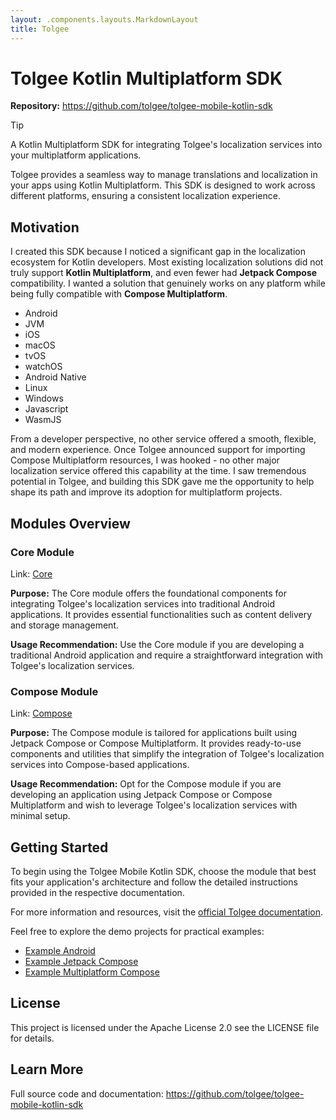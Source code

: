 ```yaml
---
layout: .components.layouts.MarkdownLayout
title: Tolgee
---
```


# Tolgee Kotlin Multiplatform SDK

**Repository:** https://github.com/tolgee/tolgee-mobile-kotlin-sdk

> [!TIP]
> A Kotlin Multiplatform SDK for integrating Tolgee's localization services into your multiplatform applications.

Tolgee provides a seamless way to manage translations and localization in your apps using Kotlin Multiplatform. This SDK is designed to work across different platforms, ensuring a consistent localization experience.

## Motivation

I created this SDK because I noticed a significant gap in the localization ecosystem for Kotlin developers. Most existing localization solutions did not truly support **Kotlin Multiplatform**, and even fewer had **Jetpack Compose** compatibility. I wanted a solution that genuinely works on any platform while being fully compatible with **Compose Multiplatform**.

- Android
- JVM
- iOS
- macOS
- tvOS
- watchOS
- Android Native
- Linux
- Windows
- Javascript
- WasmJS

From a developer perspective, no other service offered a smooth, flexible, and modern experience. Once Tolgee announced support for importing Compose Multiplatform resources, I was hooked - no other major localization service offered this capability at the time. I saw tremendous potential in Tolgee, and building this SDK gave me the opportunity to help shape its path and improve its adoption for multiplatform projects.

## Modules Overview

### Core Module

Link: [Core](tolgee/Core.md)

**Purpose:** The Core module offers the foundational components for integrating Tolgee's localization services into traditional Android applications. It provides essential functionalities such as content delivery and storage management.

**Usage Recommendation:** Use the Core module if you are developing a traditional Android application and require a straightforward integration with Tolgee's localization services.

### Compose Module

Link: [Compose](tolgee/Compose.md)

**Purpose:** The Compose module is tailored for applications built using Jetpack Compose or Compose Multiplatform. It provides ready-to-use components and utilities that simplify the integration of Tolgee's localization services into Compose-based applications.

**Usage Recommendation:** Opt for the Compose module if you are developing an application using Jetpack Compose or Compose Multiplatform and wish to leverage Tolgee's localization services with minimal setup.

## Getting Started

To begin using the Tolgee Mobile Kotlin SDK, choose the module that best fits your application's architecture and follow the detailed instructions provided in the respective documentation.

For more information and resources, visit the [official Tolgee documentation](https://tolgee.io).

Feel free to explore the demo projects for practical examples:

- [Example Android](https://github.com/tolgee/tolgee-mobile-kotlin-sdk/tree/master/demo/exampleandroid)
- [Example Jetpack Compose](https://github.com/tolgee/tolgee-mobile-kotlin-sdk/tree/master/demo/examplejetpack)
- [Example Multiplatform Compose](https://github.com/tolgee/tolgee-mobile-kotlin-sdk/tree/master/demo/multiplatform-compose)

## License

This project is licensed under the Apache License 2.0 see the LICENSE file for details.

## Learn More

Full source code and documentation: https://github.com/tolgee/tolgee-mobile-kotlin-sdk